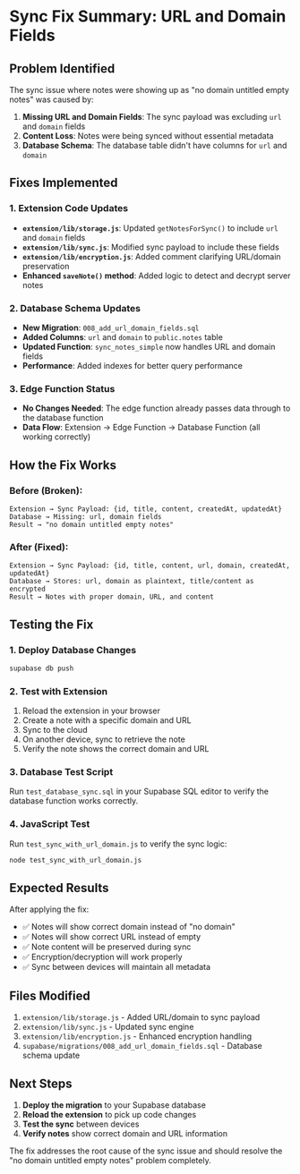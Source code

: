 # Sync Fix Summary: URL and Domain Fields

## Problem Identified
The sync issue where notes were showing up as "no domain untitled empty notes" was caused by:

1. **Missing URL and Domain Fields**: The sync payload was excluding `url` and `domain` fields
2. **Content Loss**: Notes were being synced without essential metadata
3. **Database Schema**: The database table didn't have columns for `url` and `domain`

## Fixes Implemented

### 1. Extension Code Updates
- **`extension/lib/storage.js`**: Updated `getNotesForSync()` to include `url` and `domain` fields
- **`extension/lib/sync.js`**: Modified sync payload to include these fields
- **`extension/lib/encryption.js`**: Added comment clarifying URL/domain preservation
- **Enhanced `saveNote()` method**: Added logic to detect and decrypt server notes

### 2. Database Schema Updates
- **New Migration**: `008_add_url_domain_fields.sql`
- **Added Columns**: `url` and `domain` to `public.notes` table
- **Updated Function**: `sync_notes_simple` now handles URL and domain fields
- **Performance**: Added indexes for better query performance

### 3. Edge Function Status
- **No Changes Needed**: The edge function already passes data through to the database function
- **Data Flow**: Extension → Edge Function → Database Function (all working correctly)

## How the Fix Works

### Before (Broken):
```
Extension → Sync Payload: {id, title, content, createdAt, updatedAt}
Database → Missing: url, domain fields
Result → "no domain untitled empty notes"
```

### After (Fixed):
```
Extension → Sync Payload: {id, title, content, url, domain, createdAt, updatedAt}
Database → Stores: url, domain as plaintext, title/content as encrypted
Result → Notes with proper domain, URL, and content
```

## Testing the Fix

### 1. Deploy Database Changes
```bash
supabase db push
```

### 2. Test with Extension
1. Reload the extension in your browser
2. Create a note with a specific domain and URL
3. Sync to the cloud
4. On another device, sync to retrieve the note
5. Verify the note shows the correct domain and URL

### 3. Database Test Script
Run `test_database_sync.sql` in your Supabase SQL editor to verify the database function works correctly.

### 4. JavaScript Test
Run `test_sync_with_url_domain.js` to verify the sync logic:
```bash
node test_sync_with_url_domain.js
```

## Expected Results

After applying the fix:
- ✅ Notes will show correct domain instead of "no domain"
- ✅ Notes will show correct URL instead of empty
- ✅ Note content will be preserved during sync
- ✅ Encryption/decryption will work properly
- ✅ Sync between devices will maintain all metadata

## Files Modified

1. `extension/lib/storage.js` - Added URL/domain to sync payload
2. `extension/lib/sync.js` - Updated sync engine
3. `extension/lib/encryption.js` - Enhanced encryption handling
4. `supabase/migrations/008_add_url_domain_fields.sql` - Database schema update

## Next Steps

1. **Deploy the migration** to your Supabase database
2. **Reload the extension** to pick up code changes
3. **Test the sync** between devices
4. **Verify notes** show correct domain and URL information

The fix addresses the root cause of the sync issue and should resolve the "no domain untitled empty notes" problem completely.
